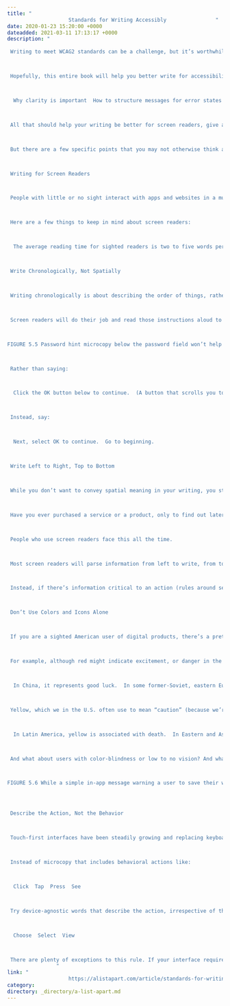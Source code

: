 ```yaml
---
title: "
					Standards for Writing Accessibly				"
date: 2020-01-23 15:20:00 +0000
dateadded: 2021-03-11 17:13:17 +0000
description: "
					
 Writing to meet WCAG2 standards can be a challenge, but it’s worthwhile. Albert Einstein, the archetypical genius and physicist, once said, “Any fool can make things bigger, more complex, and more violent. It takes a touch of genius—and a lot of courage—to move in the opposite direction.” 



 Hopefully, this entire book will help you better write for accessibility. So far, you’ve learned: 



  Why clarity is important  How to structure messages for error states and stress cases  How to test the effectiveness of the words you write  



 All that should help your writing be better for screen readers, give additional context to users who may need it, and be easier to parse. 



 But there are a few specific points that you may not otherwise think about, even after reading these pages.  



 Writing for Screen Readers 



 People with little or no sight interact with apps and websites in a much different way than sighted people do. Screen readers parse the elements on the screen (to the best of their abilities) and read it back to the user. And along the way, there are many ways this could go wrong. As the interface writer, your role is perhaps most important in giving screen reader users the best context. 



 Here are a few things to keep in mind about screen readers: 



  The average reading time for sighted readers is two to five words per second. Screen-reader users can comprehend text being read at an average of 35 syllables per second, which is significantly faster. Don’t be afraid to sacrifice brevity for clarity, especially when extra context is needed or useful.  People want to be able to skim long blocks of text, regardless of sight or audio, so it’s extremely important to structure your longform writing with headers, short paragraphs, and other content design best practices.   



 Write Chronologically, Not Spatially  



 Writing chronologically is about describing the order of things, rather than where they appear spatially in the interface. There are so many good reasons to do this (devices and browsers will render interfaces differently), but screen readers show you the most valuable reason. You’ll often be faced with writing tooltips or onboarding elements that say something like, “Click the OK button below to continue.” Or “See the instructions above to save your document.” 



 Screen readers will do their job and read those instructions aloud to someone who can’t see the spatial relationships between words and objects. While many times, they can cope with that, they shouldn’t have to. Consider screen reader users in your language. Embrace the universal experience shared by humans and rely on their intrinsic understanding of the top is first, bottom is last paradigm. Write chronologically, as in Figure 5.5. 



FIGURE 5.5 Password hint microcopy below the password field won’t help someone using a screen reader who hasn’t made it there yet.



 Rather than saying: 



  Click the OK button below to continue.  (A button that scrolls you to the top of a page): Go to top.  



 Instead, say: 



  Next, select OK to continue.  Go to beginning.  



 Write Left to Right, Top to Bottom 



 While you don’t want to convey spatial meaning in your writing, you still want to keep that spatial order in mind. 



 Have you ever purchased a service or a product, only to find out later that there were conditions you didn’t know about before you paid for it? Maybe you didn’t realize batteries weren’t included in that gadget, or that signing up for that social network, you were implicitly agreeing to provide data to third-party advertisers. 



 People who use screen readers face this all the time. 



 Most screen readers will parse information from left to write, from top to bottom.1 Think about a few things when reviewing the order and placement of your words. Is there information critical to performing an action, or making a decision, that appears after (to the right or below) an action item, like in Figure 5.5? If so, consider moving it up in the interface.  



 Instead, if there’s information critical to an action (rules around setting a password, for example, or accepting terms of service before proceeding), place it before the text field or action button. Even if it’s hidden in a tooltip or info button, it should be presented before a user arrives at a decision point. 



 Don’t Use Colors and Icons Alone  



 If you are a sighted American user of digital products, there’s a pretty good chance that if you see a message in red, you’ll interpret it as a warning message or think something’s wrong. And if you see a message in green, you’ll likely associate that with success. But while colors aid in conveying meaning to this type of user, they don’t necessarily mean the same thing to those from other cultures. 



 For example, although red might indicate excitement, or danger in the U.S. (broadly speaking), in other cultures it means something entirely different: 



  In China, it represents good luck.  In some former-Soviet, eastern European countries it’s the color strongly associated with Communism.  In India, it represents purity.   



 Yellow, which we in the U.S. often use to mean “caution” (because we’re borrowing a mental model from traffic lights), might convey another meaning for people in other cultures: 



  In Latin America, yellow is associated with death.  In Eastern and Asian cultures, it’s a royal color—sacred and often imperial.   



 And what about users with color-blindness or low to no vision? And what about screen readers? Intrinsic meaning from the interface color means nothing for them. Be sure to add words that bear context so that if you heard the message being read aloud, you would understand what was being said, as in Figure 5.6. 



FIGURE 5.6 While a simple in-app message warning a user to save their work before proceeding is more effective, visually, if it is red and has a warning icon, as seen on the left, you should provide more context when possible. The example on the right explicitly says that a user won’t be able to proceed to the next step before saving their work.




 Describe the Action, Not the Behavior 



 Touch-first interfaces have been steadily growing and replacing keyboard/mouse interfaces for years, so no longer are users “clicking” a link or a button. But they’re not necessarily “tapping” it either, especially if they’re using a voice interface or an adaptive device. 



 Instead of microcopy that includes behavioral actions like: 



  Click  Tap  Press  See  



 Try device-agnostic words that describe the action, irrespective of the interface, like: 



  Choose  Select  View  



 There are plenty of exceptions to this rule. If your interface requires a certain action to execute a particular function, and you need to teach the user how their gesture affects the interface (“Pinch to zoom out,” for example), then of course you need to describe the behavior. But generally, the copy you’re writing will be simpler and more consistent if you stick with the action in the context of the interface itself. 
				"
link: "
					https://alistapart.com/article/standards-for-writing-accessibly/				"
category:
directory: _directory/a-list-apart.md
---
```

